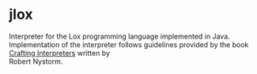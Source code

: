 # jlox
Interpreter for the Lox programming language implemented in Java.  
Implementation of the interpreter follows guidelines provided by the book  
[Crafting Interpreters](https://craftinginterpreters.com/) written by  
Robert Nystorm.
